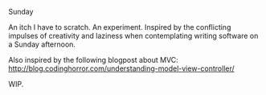 Sunday

An itch I have to scratch. An experiment. Inspired by the conflicting impulses of creativity and laziness when contemplating writing software on a Sunday afternoon.

Also inspired by the following blogpost about MVC: http://blog.codinghorror.com/understanding-model-view-controller/

WIP.